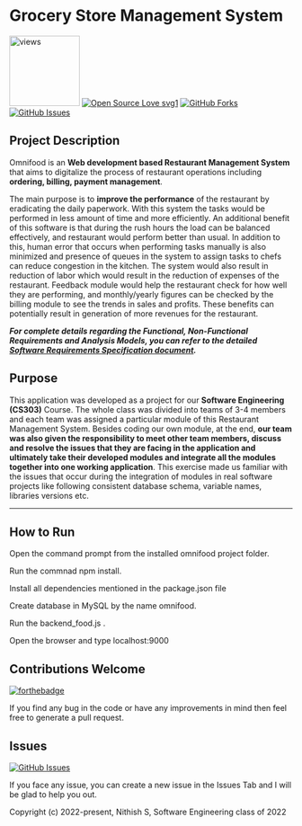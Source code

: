 
# Grocery Store Management System

<a href="https://github.com/Nithish-9"><img alt="views" title="Github views" src="https://komarev.com/ghpvc/?username=Nithish-9&style=flat-square" width="125"/></a>
[![Open Source Love svg1](https://badges.frapsoft.com/os/v1/open-source.svg?v=103)](#)
[![GitHub Forks](https://img.shields.io/github/forks/Nithish-9/Restaurant-Management-System.svg?style=social&label=Fork&maxAge=2592000)](https://www.github.com/Nithish-9/Restaurant-Management-System/fork)
[![GitHub Issues](https://img.shields.io/github/issues/Nithish-9/Restaurant-Management-System.svg?style=flat&label=Issues&maxAge=2592000)](https://www.github.com/Nithish-9/Restaurant-Management-System/issues)


## Project Description
Omnifood is an **Web development based Restaurant Management System** that aims to digitalize the process of restaurant operations including **ordering, billing, payment management**. 

The main purpose is to **improve the performance** of the restaurant by eradicating the daily paperwork. With this system the tasks
would be performed in less amount of time and more efficiently. An additional benefit of this software is that during the rush hours the load can be balanced effectively, and restaurant would perform better than usual. In addition to this, human error that occurs when performing tasks manually is also minimized and presence of queues in the system to assign tasks to chefs can reduce congestion in the kitchen. The system would also result in reduction of labor which would result in the reduction of expenses of the restaurant. Feedback module would help the restaurant check for how well they are performing, and monthly/yearly figures can be checked by the billing module to see the trends in sales and profits. These benefits can potentially result in generation of more revenues for the restaurant. 

***For complete details regarding the Functional, Non-Functional Requirements and Analysis Models, you can refer to the detailed [Software Requirements Specification document](https://github.com/Nithish-9/Restaurant-Management-System/blob/main/SRS.pdf).***

## Purpose
This application was developed as a  project for our **Software Engineering (CS303)** Course. The whole class was divided into teams of 3-4 members and each team was assigned a particular module of this Restaurant Management System. Besides coding our own module, at the end, **our team was also given the responsibility to meet other team members, discuss and resolve the issues that they are facing in the application and ultimately take their developed modules and integrate all the modules together into one working application**. This exercise made us familiar with the issues that occur during the integration of modules in real software projects like following consistent database schema, variable names, libraries versions etc.


---

## How to Run

Open the command prompt from the installed omnifood project folder. 

Run the commnad npm install. 

Install all dependencies mentioned in the package.json file 

Create database in MySQL by the name omnifood. 

Run the backend_food.js . 

Open the browser and type localhost:9000 



## Contributions Welcome
[![forthebadge](https://forthebadge.com/images/badges/built-with-love.svg)](#)

If you find any bug in the code or have any improvements in mind then feel free to generate a pull request.

## Issues
[![GitHub Issues](https://img.shields.io/github/issues/Nithish-9/Restaurant-Management-System.svg?style=flat&label=Issues&maxAge=2592000)](https://www.github.com/Nithish-9/Restaurant-Management-System/issues)

If you face any issue, you can create a new issue in the Issues Tab and I will be glad to help you out.


Copyright (c) 2022-present, Nithish S,  Software Engineering class of 2022                                      
